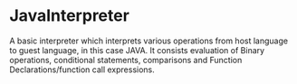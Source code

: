 # JavaInterpreter

A basic interpreter which interprets various operations from host language to guest language, in this case JAVA. It consists evaluation of Binary operations, conditional statements, comparisons and Function Declarations/function call expressions.
